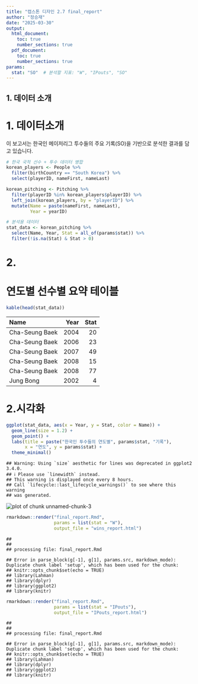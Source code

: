 ```yaml
---
title: "캡스톤 디자인 2.7 final_report"
author: "정승재"
date: "2025-03-30"
output:
  html_document:
    toc: true
    number_sections: true
  pdf_document:
    toc: true
    number_sections: true
params:
  stat: "SO"  # 분석할 지표: "W", "IPouts", "SO"
---
```


## 1. 데이터 소개


# 1. 데이터소개
이 보고서는 한국인 메이저리그 투수들의 주요 기록(SO)을 기반으로 분석한 결과를 담고 있습니다.

```r
# 한국 국적 선수 + 투수 데이터 병합
korean_players <- People %>%
  filter(birthCountry == "South Korea") %>%
  select(playerID, nameFirst, nameLast)

korean_pitching <- Pitching %>%
  filter(playerID %in% korean_players$playerID) %>%
  left_join(korean_players, by = "playerID") %>%
  mutate(Name = paste(nameFirst, nameLast),
         Year = yearID)

# 분석용 데이터
stat_data <- korean_pitching %>%
  select(Name, Year, Stat = all_of(params$stat)) %>%
  filter(!is.na(Stat) & Stat > 0)
```
# 2.
# 연도별 선수별 요약 테이블

```r
kable(head(stat_data))
```



|Name           | Year| Stat|
|:--------------|----:|----:|
|Cha-Seung Baek | 2004|   20|
|Cha-Seung Baek | 2006|   23|
|Cha-Seung Baek | 2007|   49|
|Cha-Seung Baek | 2008|   15|
|Cha-Seung Baek | 2008|   77|
|Jung Bong      | 2002|    4|
# 2.시각화

```r
ggplot(stat_data, aes(x = Year, y = Stat, color = Name)) +
  geom_line(size = 1.2) +
  geom_point() +
  labs(title = paste("한국인 투수들의 연도별", params$stat, "기록"),
       x = "연도", y = params$stat) +
  theme_minimal()
```

```
## Warning: Using `size` aesthetic for lines was deprecated in ggplot2 3.4.0.
## ℹ Please use `linewidth` instead.
## This warning is displayed once every 8 hours.
## Call `lifecycle::last_lifecycle_warnings()` to see where this warning
## was generated.
```

![plot of chunk unnamed-chunk-3](figure/unnamed-chunk-3-1.png)


```r
rmarkdown::render("final_report.Rmd",
                  params = list(stat = "W"),
                  output_file = "wins_report.html")
```

```
## 
## 
## processing file: final_report.Rmd
```

```
## Error in parse_block(g[-1], g[1], params.src, markdown_mode): Duplicate chunk label 'setup', which has been used for the chunk:
## knitr::opts_chunk$set(echo = TRUE)
## library(Lahman)
## library(dplyr)
## library(ggplot2)
## library(knitr)
```

```r
rmarkdown::render("final_report.Rmd",
                  params = list(stat = "IPouts"),
                  output_file = "IPouts_report.html")
```

```
## 
## 
## processing file: final_report.Rmd
```

```
## Error in parse_block(g[-1], g[1], params.src, markdown_mode): Duplicate chunk label 'setup', which has been used for the chunk:
## knitr::opts_chunk$set(echo = TRUE)
## library(Lahman)
## library(dplyr)
## library(ggplot2)
## library(knitr)
```
